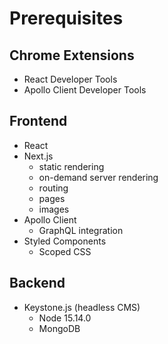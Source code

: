 # Prerequisites
## Chrome Extensions
- React Developer Tools
- Apollo Client Developer Tools
## Frontend
- React
- Next.js
    - static rendering
    - on-demand server rendering
    - routing
    - pages
    - images
- Apollo Client
    - GraphQL integration
- Styled Components
    - Scoped CSS
## Backend
- Keystone.js (headless CMS)
    - Node 15.14.0
    - MongoDB